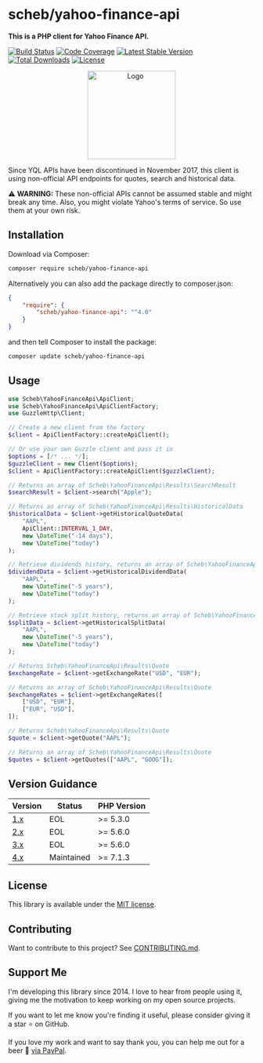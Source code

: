 scheb/yahoo-finance-api
=======================

**This is a PHP client for Yahoo Finance API.**

[![Build Status](https://github.com/scheb/yahoo-finance-api/workflows/CI/badge.svg?branch=4.x)](https://github.com/scheb/yahoo-finance-api/actions?query=workflow%3ACI+branch%3A4.x)
[![Code Coverage](https://codecov.io/gh/scheb/yahoo-finance-api/branch/4.x/graph/badge.svg)](https://app.codecov.io/gh/scheb/yahoo-finance-api/branch/4.x)
[![Latest Stable Version](https://img.shields.io/packagist/v/scheb/yahoo-finance-api)](https://packagist.org/packages/scheb/yahoo-finance-api)
[![Total Downloads](https://img.shields.io/packagist/dt/scheb/yahoo-finance-api)](https://packagist.org/packages/scheb/yahoo-finance-api/stats)
[![License](https://poser.pugx.org/scheb/yahoo-finance-api/license.svg)](https://packagist.org/packages/scheb/yahoo-finance-api)

<p align="center"><img alt="Logo" src="doc/logo.svg" width="180" /></p>

Since YQL APIs have been discontinued in November 2017, this client is using non-official API endpoints for quotes, search and historical data.

⚠️ **WARNING:** These non-official APIs cannot be assumed stable and might break any time. Also, you might violate Yahoo's terms of service. So use them at your own risk.

## Installation

Download via Composer:

```bash
composer require scheb/yahoo-finance-api
```

Alternatively you can also add the package directly to composer.json:

```json
{
    "require": {
        "scheb/yahoo-finance-api": "^4.0"
    }
}
```

and then tell Composer to install the package:

```bash
composer update scheb/yahoo-finance-api
```

## Usage

```php
use Scheb\YahooFinanceApi\ApiClient;
use Scheb\YahooFinanceApi\ApiClientFactory;
use GuzzleHttp\Client;

// Create a new client from the factory
$client = ApiClientFactory::createApiClient();

// Or use your own Guzzle client and pass it in
$options = [/* ... */];
$guzzleClient = new Client($options);
$client = ApiClientFactory::createApiClient($guzzleClient);

// Returns an array of Scheb\YahooFinanceApi\Results\SearchResult
$searchResult = $client->search("Apple");

// Returns an array of Scheb\YahooFinanceApi\Results\HistoricalData
$historicalData = $client->getHistoricalQuoteData(
    "AAPL",
    ApiClient::INTERVAL_1_DAY,
    new \DateTime("-14 days"),
    new \DateTime("today")
);

// Retrieve dividends history, returns an array of Scheb\YahooFinanceApi\Results\DividendData
$dividendData = $client->getHistoricalDividendData(
    "AAPL",
    new \DateTime("-5 years"),
    new \DateTime("today")
);

// Retrieve stock split history, returns an array of Scheb\YahooFinanceApi\Results\SplitData
$splitData = $client->getHistoricalSplitData(
    "AAPL",
    new \DateTime("-5 years"),
    new \DateTime("today")
);

// Returns Scheb\YahooFinanceApi\Results\Quote
$exchangeRate = $client->getExchangeRate("USD", "EUR");

// Returns an array of Scheb\YahooFinanceApi\Results\Quote
$exchangeRates = $client->getExchangeRates([
    ["USD", "EUR"],
    ["EUR", "USD"],
]);

// Returns Scheb\YahooFinanceApi\Results\Quote
$quote = $client->getQuote("AAPL");

// Returns an array of Scheb\YahooFinanceApi\Results\Quote
$quotes = $client->getQuotes(["AAPL", "GOOG"]);
```

Version Guidance
----------------

| Version        | Status     | PHP Version |
|----------------|------------|-------------|
| [1.x][v1-repo] | EOL        |>= 5.3.0     |
| [2.x][v2-repo] | EOL        |>= 5.6.0     |
| [3.x][v3-repo] | EOL        |>= 5.6.0     |
| [4.x][v4-repo] | Maintained |>= 7.1.3     |

[v1-repo]: https://github.com/scheb/yahoo-finance-api/tree/1.x
[v2-repo]: https://github.com/scheb/yahoo-finance-api/tree/2.x
[v3-repo]: https://github.com/scheb/yahoo-finance-api/tree/3.x
[v4-repo]: https://github.com/scheb/yahoo-finance-api/tree/4.x

License
-------
This library is available under the [MIT license](LICENSE).

Contributing
------------
Want to contribute to this project? See [CONTRIBUTING.md](CONTRIBUTING.md).

Support Me
----------
I'm developing this library since 2014. I love to hear from people using it, giving me the motivation to keep working
on my open source projects.

If you want to let me know you're finding it useful, please consider giving it a star ⭐ on GitHub.

If you love my work and want to say thank you, you can help me out for a beer 🍻️
[via PayPal](https://paypal.me/ChristianScheb).
